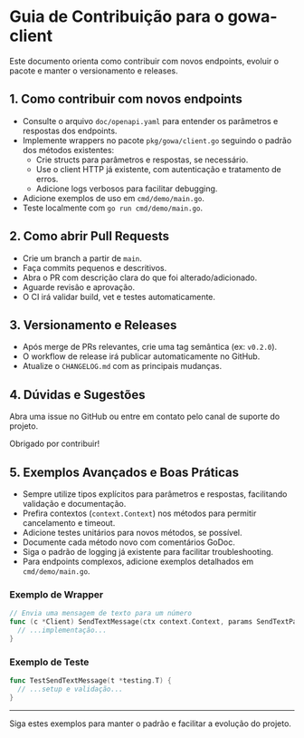 # Guia de Contribuição para o gowa-client

Este documento orienta como contribuir com novos endpoints, evoluir o pacote e manter o versionamento e releases.

## 1. Como contribuir com novos endpoints

- Consulte o arquivo `doc/openapi.yaml` para entender os parâmetros e respostas dos endpoints.
- Implemente wrappers no pacote `pkg/gowa/client.go` seguindo o padrão dos métodos existentes:
  - Crie structs para parâmetros e respostas, se necessário.
  - Use o client HTTP já existente, com autenticação e tratamento de erros.
  - Adicione logs verbosos para facilitar debugging.
- Adicione exemplos de uso em `cmd/demo/main.go`.
- Teste localmente com `go run cmd/demo/main.go`.

## 2. Como abrir Pull Requests

- Crie um branch a partir de `main`.
- Faça commits pequenos e descritivos.
- Abra o PR com descrição clara do que foi alterado/adicionado.
- Aguarde revisão e aprovação.
- O CI irá validar build, vet e testes automaticamente.

## 3. Versionamento e Releases

- Após merge de PRs relevantes, crie uma tag semântica (ex: `v0.2.0`).
- O workflow de release irá publicar automaticamente no GitHub.
- Atualize o `CHANGELOG.md` com as principais mudanças.

## 4. Dúvidas e Sugestões

Abra uma issue no GitHub ou entre em contato pelo canal de suporte do projeto.

Obrigado por contribuir!

## 5. Exemplos Avançados e Boas Práticas

- Sempre utilize tipos explícitos para parâmetros e respostas, facilitando validação e documentação.
- Prefira contextos (`context.Context`) nos métodos para permitir cancelamento e timeout.
- Adicione testes unitários para novos métodos, se possível.
- Documente cada método novo com comentários GoDoc.
- Siga o padrão de logging já existente para facilitar troubleshooting.
- Para endpoints complexos, adicione exemplos detalhados em `cmd/demo/main.go`.

### Exemplo de Wrapper

```go
// Envia uma mensagem de texto para um número
func (c *Client) SendTextMessage(ctx context.Context, params SendTextParams) (*SendTextResponse, error) {
  // ...implementação...
}
```

### Exemplo de Teste

```go
func TestSendTextMessage(t *testing.T) {
  // ...setup e validação...
}
```

---

Siga estes exemplos para manter o padrão e facilitar a evolução do projeto.
